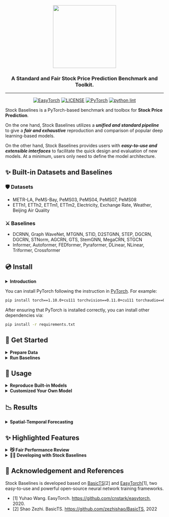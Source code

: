 <div align="center">
  <img src="assets/basicts_logo.png" height=200>
  <!-- <h1><b> BasicTS </b></h1> -->
  <!-- <h2><b> BasicTS </b></h2> -->
  <h3><b> A Standard and Fair Stock Price Prediction Benchmark and Toolkit. </b></h3>
</div>

---

<div align="center">

[![EasyTorch](https://img.shields.io/badge/Developing%20with-EasyTorch-2077ff.svg)](https://github.com/cnstark/easytorch)
[![LICENSE](https://img.shields.io/github/license/zezhishao/BasicTS.svg)](https://github.com/zezhishao/BasicTS/blob/master/LICENSE)
[![PyTorch](https://img.shields.io/badge/PyTorch-1.10.0-orange)](https://pytorch.org/)
[![python lint](https://github.com/zezhishao/BasicTS/actions/workflows/pylint.yml/badge.svg)](https://github.com/zezhishao/BasicTS/blob/master/.github/workflows/pylint.yml)

</div>

Stock Baselines is a PyTorch-based benchmark and toolbox for **Stock Price Prediction**.

On the one hand, Stock Baselines utilizes a ***unified and standard pipeline*** to give a ***fair and exhaustive*** reproduction and comparison of popular deep learning-based models. 

On the other hand, Stock Baselines provides users with ***easy-to-use and extensible interfaces*** to facilitate the quick design and evaluation of new models. At a minimum, users only need to define the model architecture.

## ✨ Built-in Datasets and Baselines

### 🛡 Datasets

- METR-LA, PeMS-Bay, PeMS03, PeMS04, PeMS07, PeMS08
- ETTh1, ETTh2, ETTm1, ETTm2, Electricity, Exchange Rate, Weather, Beijing Air Quality

### ⚔️ Baselines

- DCRNN, Graph WaveNet, MTGNN, STID, D2STGNN, STEP, DGCRN, DGCRN, STNorm, AGCRN, GTS, StemGNN, MegaCRN, STGCN
- Informer, Autoformer, FEDformer, Pyraformer, DLinear, NLinear, Triformer, Crossformer

## 💿 Install

<details>
  <summary><b>Introduction</b></summary>

### OS

We recommend using stock-baselines on Linux systems (*e.g.* Ubuntu and CentOS). 
Other systems (*e.g.*, Windows and macOS) have not been tested.

### Python

Python >= 3.6 (recommended >= 3.9).

[Miniconda](https://docs.conda.io/en/latest/miniconda.html) or [Anaconda](https://www.anaconda.com/) are recommended to create a virtual python environment.

### Other Dependencies

BasicTS is built based on PyTorch and [EasyTorch](https://github.com/cnstark/easytorch).

### Warning

BasicTS is built on PyTorch 1.9.1 or 1.10.0, while other versions have not been tested.

</details>

You can install PyTorch following the instruction in [PyTorch](https://pytorch.org/get-started/locally/). For example:

```bash
pip install torch==1.10.0+cu111 torchvision==0.11.0+cu111 torchaudio==0.10.0 -f https://download.pytorch.org/whl/torch_stable.html
```

After ensuring that PyTorch is installed correctly, you can install other dependencies via:

```bash
pip install -r requirements.txt
```

## 🎯 Get Started

<details>
  <summary><b>Prepare Data</b></summary>

- **Clone Stock Baselines**

    ```bash
    cd /path/to/your/project
    git clone https://github.com/Waterkin/stock-baselines.git
    ```

- **Download Raw Data**

    You can download all the raw datasets at [Google Drive](https://drive.google.com/drive/folders/14EJVODCU48fGK0FkyeVom_9lETh80Yjp) or [Baidu Yun](https://pan.baidu.com/s/10gOPtlC9M4BEjx89VD1Vbw)(password: 6v0a), and unzip them to `datasets/raw_data/`.

- **Pre-process Data**

    ```bash
    cd /path/to/your/project
    python scripts/data_preparation/${DATASET_NAME}/generate_training_data.py
    ```

    Replace `${DATASET_NAME}` with one of `METR-LA`, `PEMS-BAY`, `PEMS03`, `PEMS04`, `PEMS07`, `PEMS08`, or any other supported dataset. The processed data will be placed in `datasets/${DATASET_NAME}`.

    Or you can pre-process all datasets by.

    ```bash
    cd /path/to/your/project
    bash scripts/data_preparation/all.sh
    ```

</details>

<details>
  <summary><b>Run Baselines</b></summary>

An example of a start script can be found in [examples/run.py](examples/run.py).
You can run your model by the following command:

```bash
python examples/run.py -c /path/to/your/config/file.py --gpus '0'
```

</details>

## 📌 Usage

<details>
  <summary><b>Reproduce Built-in Models</b></summary>

BasicTS provides a wealth of built-in models. You can find all the built-in models and their corresponding runners in [`basicts/archs/arch_zoo`](basicts/archs/arch_zoo/) and [`basicts/runners/runner_zoo`](basicts/runners/runner_zoo/), respectively. You can reproduce these models by running the following command:

```bash
python examples/run.py -c examples/${MODEL_NAME}/${MODEL_NAME}_${DATASET_NAME}.py --gpus '0'
```

For example, you can run Graph WaveNet on METR-LA dataset by:

```bash
python examples/run.py -c examples/GWNet/GWNet_METR-LA.py --gpus '0'
```

</details>

<details>
  <summary><b>Customized Your Own Model</b></summary>

[Multi-Layer Perceptron (MLP)](examples/MLP)

- **Define Your Model Architecture**

    The `forward` function needs to follow the conventions of BasicTS. You can find an example of the Multi-Layer Perceptron (`MLP`) model in [examples/MLP/mlp_arch.py](examples/MLP/mlp_arch.py)

- **Define Your Runner for Your Model** (Optional)

    BasicTS provides a unified and standard pipeline in `basicts.runner.BaseTimeSeriesForecastingRunner`.
    Nevertheless, you still need to define the specific forward process (the `forward` function in the **runner**).
    Fortunately, BasicTS also provides such an implementation in `basicts.runner.SimpleTimeSeriesForecastingRunner`, which can cover most of the situations.
    [The runner](examples/MLP/mlp_runner.py) for the `MLP` model can also use this built-in runner.
    You can also find more runners in `basicts.runners.runner_zoo` to learn more about the runner design.

- **Configure your Configuration File**

    You can configure all the details of the pipeline and hyperparameters in a configuration file, *i.e.*, **everything is based on config**.
    The configuration file is a `.py` file, in which you can import your model and runner and set all the options. BasicTS uses `EasyDict` to serve as a parameter container, which is extensible and flexible to use.
    An example of the configuration file for the `MLP` model on the `METR-LA` dataset can be found in [examples/MLP/MLP_METR-LA.py](examples/MLP/MLP_METR-LA.py)


</details>

## 📉 Results

<details>
  <summary><b>Spatial-Temporal Forecasting</b></summary>

![Main results.](results/results.png)

</details>


## ✨ Highlighted Features

<details>
  <summary><b>😼 Fair Performance Review</b></summary>

  - 🛡**Rich Datasets**. BasicTS supports 14 datasets, *e.g.*, METR-LA, PeMS-Bay, PeMS04, ETT, Electricity, Exchange Rate, and Weather. More datasets will be added in the future.

  - ⚔️**Rich Baselines**. BasicTS has a wealth of built-in spatial-temporal forecasting models (*e.g.*, Spatial-Temporal GNNs) and long time-series forecasting models (*e.g.*, Transformer-based models). 
  
</details>

<details>
  <summary><b>👨‍💻 Developing with Stock Baselines</b></summary>

  - 💻**Minimum Code**. Users only need to implement key codes such as model architecture and data pre/post-processing to build their own deep learning projects.

  - 🔧**Everything Based on Config**. Users can control all the details of the pipeline through a config file, such as the hyperparameter of dataloaders, optimization, and other tricks (*e.g.*, curriculum learning). 

  - 🔦**Support All Devices**. BasicTS supports CPU, GPU and GPU distributed training (both single node multiple GPUs and multiple nodes) thanks to using EasyTorch as the backend. Users can use it by setting parameters without modifying any code.

  - 📃**Save Training Log**. Support `logging` log system and `Tensorboard`, and encapsulate it as a unified interface, users can save customized training logs by calling simple interfaces.

</details>



## 🔗 Acknowledgement and References

Stock Baselines is developed based on [BasicTS](https://github.com/zezhishao/BasicTS)[2] and [EasyTorch](https://github.com/cnstark/easytorch)[1], two easy-to-use and powerful open-source neural network training frameworks.

- [1] Yuhao Wang. EasyTorch. <https://github.com/cnstark/easytorch>, 2020.
- [2] Shao Zezhi. BasicTS. <https://github.com/zezhishao/BasicTS>, 2022
